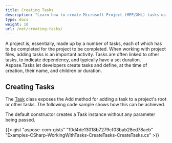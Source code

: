 ```yaml
---
title: Creating Tasks
description: "Learn how to create Microsoft Project (MPP/XML) tasks using Aspose.Tasks for .NET."
type: docs
weight: 10
url: /net/creating-tasks/
---
```


A project is, essentially, made up by a number of tasks, each of which has to be completed for the project to be completed. When working with project files, adding tasks is an important activity. Tasks are often linked to other tasks, to indicate dependency, and typically have a set duration. Aspose.Tasks let developers create tasks and define, at the time of creation, their name, and children or duration.

## **Creating Tasks**
The [Task](https://apireference.aspose.com/email/net/aspose.email.calendar/task) class exposes the Add method for adding a task to a project's root or other tasks. The following code sample shows how this can be achieved.

The default constructor creates a Task instance without any parameter being passed.

{{< gist "aspose-com-gists" "10d4de13018b7279cf03bab28ed78aeb" "Examples-CSharp-WorkingWithTasks-CreateTasks-CreateTasks.cs" >}}
